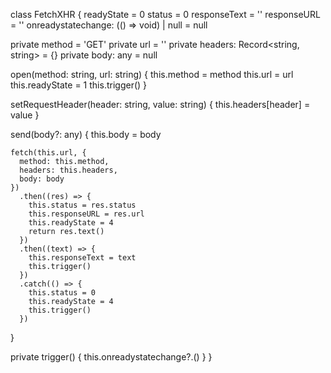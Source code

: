 class FetchXHR {
  readyState = 0
  status = 0
  responseText = ''
  responseURL = ''
  onreadystatechange: (() => void) | null = null

  private method = 'GET'
  private url = ''
  private headers: Record<string, string> = {}
  private body: any = null

  open(method: string, url: string) {
    this.method = method
    this.url = url
    this.readyState = 1
    this.trigger()
  }

  setRequestHeader(header: string, value: string) {
    this.headers[header] = value
  }

  send(body?: any) {
    this.body = body

    fetch(this.url, {
      method: this.method,
      headers: this.headers,
      body: body
    })
      .then((res) => {
        this.status = res.status
        this.responseURL = res.url
        this.readyState = 4
        return res.text()
      })
      .then((text) => {
        this.responseText = text
        this.trigger()
      })
      .catch(() => {
        this.status = 0
        this.readyState = 4
        this.trigger()
      })
  }

  private trigger() {
    this.onreadystatechange?.()
  }
}
